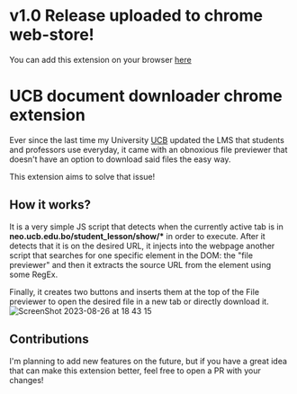 # v1.0 Release uploaded to chrome web-store!
You can add this extension on your browser [here](https://chrome.google.com/webstore/detail/neo-downloader/obajlilkhjjifcbhkchdefomlkbbhpjm?hl=es-419&authuser=0)

# UCB document downloader chrome extension

Ever since the last time my University [UCB](https://www.ucb.edu.bo/) updated the LMS that students and professors
use everyday, it came with an obnoxious file previewer that doesn't have an option to download said files the easy way.

This extension aims to solve that issue!

## How it works?

It is a very simple JS script that detects when the currently active tab is in **neo.ucb.edu.bo/student_lesson/show/\***
in order to execute. After it detects that it is on the desired URL, it injects into the webpage another script that searches
for one specific element in the DOM: the "file previewer" and then it extracts the source URL from the element using some RegEx.

Finally, it creates two buttons and inserts them at the top of the File previewer to open the desired file in a new tab or directly download it.
![ScreenShot 2023-08-26 at 18 43 15](https://github.com/iguii/ucb-document-downloader/assets/22847626/5bd4ab0e-cf11-4c8f-8ff2-37d54e911f7a)

## Contributions

I'm planning to add new features on the future, but if you have a great idea that can make this extension better, feel free to open a
PR with your changes!
